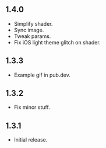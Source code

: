 ## 1.4.0
* Simplify shader.
* Sync image.
* Tweak params.
* Fix iOS light theme glitch on shader.

## 1.3.3

* Example gif in pub.dev.

## 1.3.2

* Fix minor stuff.


## 1.3.1

* Initial release.

